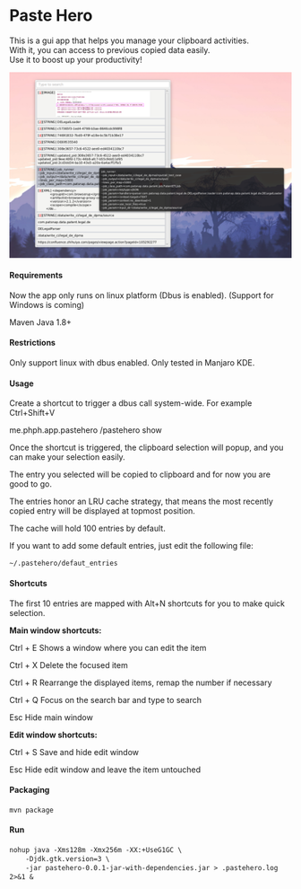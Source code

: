 # Paste Hero

This is a gui app that helps you manage your clipboard activities.    
With it, you can access to previous copied data easily.    
Use it to boost up your productivity!

![gui](gui.png)

#### Requirements

Now the app only runs on linux platform (Dbus is enabled). (Support for Windows is coming)

Maven
Java 1.8+

#### Restrictions

Only support linux with dbus enabled.
Only tested in Manjaro KDE.

#### Usage

Create a shortcut to trigger a dbus call system-wide. For example Ctrl+Shift+V

me.phph.app.pastehero /pastehero show

Once the shortcut is triggered, the clipboard selection will popup, and you can make your selection easily.

The entry you selected will be copied to clipboard and for now you are good to go.

The entries honor an LRU cache strategy, that means the most recently copied entry will be displayed at topmost position.

The cache will hold 100 entries by default.

If you want to add some default entries, just edit the following file:

```
~/.pastehero/defaut_entries
```

#### Shortcuts

The first 10 entries are mapped with Alt+N shortcuts for you to make quick selection.

**Main window shortcuts:**

Ctrl + E        Shows a window where you can edit the item

Ctrl + X        Delete the focused item

Ctrl + R        Rearrange the displayed items, remap the number if necessary

Ctrl + Q        Focus on the search bar and type to search

Esc             Hide main window

**Edit window shortcuts:**

Ctrl + S        Save and hide edit window

Esc             Hide edit window and leave the item untouched


#### Packaging

```
mvn package
```

#### Run

```
nohup java -Xms128m -Xmx256m -XX:+UseG1GC \
    -Djdk.gtk.version=3 \ 
    -jar pastehero-0.0.1-jar-with-dependencies.jar > .pastehero.log 2>&1 &
```




